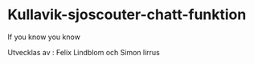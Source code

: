 # Kullavik-sjoscouter-chatt-funktion
If you know you know

Utvecklas av :
Felix Lindblom
och
Simon lirrus